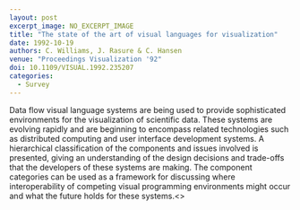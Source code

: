 ```yaml
---
layout: post
excerpt_image: NO_EXCERPT_IMAGE
title: "The state of the art of visual languages for visualization"
date: 1992-10-19
authors: C. Williams, J. Rasure & C. Hansen
venue: "Proceedings Visualization '92"
doi: 10.1109/VISUAL.1992.235207
categories:
  - Survey
---
```

Data flow visual language systems are being used to provide sophisticated environments for the visualization of scientific data. These systems are evolving rapidly and are beginning to encompass related technologies such as distributed computing and user interface development systems. A hierarchical classification of the components and issues involved is presented, giving an understanding of the design decisions and trade-offs that the developers of these systems are making. The component categories can be used as a framework for discussing where interoperability of competing visual programming environments might occur and what the future holds for these systems.<<ETX>>
